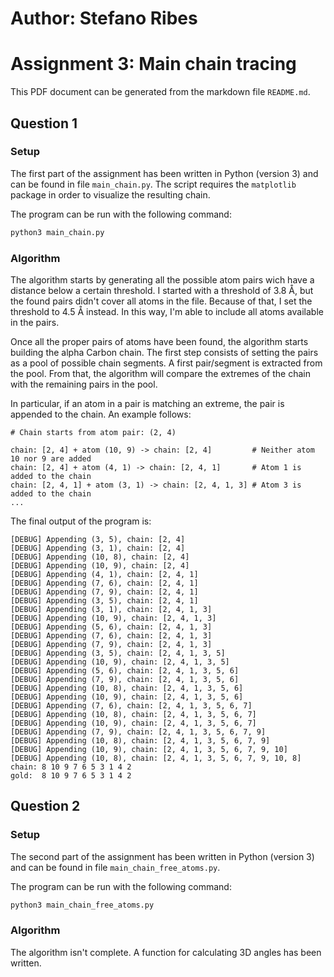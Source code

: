# Author: Stefano Ribes

# Assignment 3: Main chain tracing

This PDF document can be generated from the markdown file `README.md`.

## Question 1

### Setup

The first part of the assignment has been written in Python (version 3) and can be found in file `main_chain.py`. The script requires the `matplotlib` package in order to visualize the resulting chain.

The program can be run with the following command:
```bash
python3 main_chain.py
```

### Algorithm

The algorithm starts by generating all the possible atom pairs wich have a distance below a certain threshold.
I started with a threshold of 3.8 Å, but the found pairs didn't cover all atoms in the file.
Because of that, I set the threshold to 4.5 Å instead. In this way, I'm able to include all atoms available in the pairs.

Once all the proper pairs of atoms have been found, the algorithm starts building the alpha Carbon chain. The first step consists of setting the pairs as a pool of possible chain segments.
A first pair/segment is extracted from the pool. From that, the algorithm will compare the extremes of the chain with the remaining pairs in the pool.

In particular, if an atom in a pair is matching an extreme, the pair is appended to the chain. An example follows:
```
# Chain starts from atom pair: (2, 4)

chain: [2, 4] + atom (10, 9) -> chain: [2, 4]         # Neither atom 10 nor 9 are added
chain: [2, 4] + atom (4, 1) -> chain: [2, 4, 1]       # Atom 1 is added to the chain
chain: [2, 4, 1] + atom (3, 1) -> chain: [2, 4, 1, 3] # Atom 3 is added to the chain
...
```

The final output of the program is:

```
[DEBUG] Appending (3, 5), chain: [2, 4]
[DEBUG] Appending (3, 1), chain: [2, 4]
[DEBUG] Appending (10, 8), chain: [2, 4]
[DEBUG] Appending (10, 9), chain: [2, 4]
[DEBUG] Appending (4, 1), chain: [2, 4, 1]
[DEBUG] Appending (7, 6), chain: [2, 4, 1]
[DEBUG] Appending (7, 9), chain: [2, 4, 1]
[DEBUG] Appending (3, 5), chain: [2, 4, 1]
[DEBUG] Appending (3, 1), chain: [2, 4, 1, 3]
[DEBUG] Appending (10, 9), chain: [2, 4, 1, 3]
[DEBUG] Appending (5, 6), chain: [2, 4, 1, 3]
[DEBUG] Appending (7, 6), chain: [2, 4, 1, 3]
[DEBUG] Appending (7, 9), chain: [2, 4, 1, 3]
[DEBUG] Appending (3, 5), chain: [2, 4, 1, 3, 5]
[DEBUG] Appending (10, 9), chain: [2, 4, 1, 3, 5]
[DEBUG] Appending (5, 6), chain: [2, 4, 1, 3, 5, 6]
[DEBUG] Appending (7, 9), chain: [2, 4, 1, 3, 5, 6]
[DEBUG] Appending (10, 8), chain: [2, 4, 1, 3, 5, 6]
[DEBUG] Appending (10, 9), chain: [2, 4, 1, 3, 5, 6]
[DEBUG] Appending (7, 6), chain: [2, 4, 1, 3, 5, 6, 7]
[DEBUG] Appending (10, 8), chain: [2, 4, 1, 3, 5, 6, 7]
[DEBUG] Appending (10, 9), chain: [2, 4, 1, 3, 5, 6, 7]
[DEBUG] Appending (7, 9), chain: [2, 4, 1, 3, 5, 6, 7, 9]
[DEBUG] Appending (10, 8), chain: [2, 4, 1, 3, 5, 6, 7, 9]
[DEBUG] Appending (10, 9), chain: [2, 4, 1, 3, 5, 6, 7, 9, 10]
[DEBUG] Appending (10, 8), chain: [2, 4, 1, 3, 5, 6, 7, 9, 10, 8]
chain: 8 10 9 7 6 5 3 1 4 2
gold:  8 10 9 7 6 5 3 1 4 2
```

## Question 2

### Setup

The second part of the assignment has been written in Python (version 3) and can be found in file `main_chain_free_atoms.py`.

The program can be run with the following command:
```bash
python3 main_chain_free_atoms.py
```

### Algorithm

The algorithm isn't complete. A function for calculating 3D angles has been written.